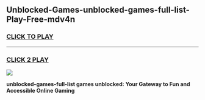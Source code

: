 
## Unblocked-Games-unblocked-games-full-list-Play-Free-mdv4n
<h3>
<a href="https://premium76.site?title=unblocked-games-full-list&ref=21A">CLICK TO PLAY</a></h3>
<hr>

<h3>
<a href="https://premium76.site?title=unblocked-games-full-list&ref=21A">CLICK 2 PLAY</a>
  
</h3>

<a href="https://premium76.site?title=unblocked-games-full-list&ref=21A"><img src="https://clearcache.store/games.png"></a>


**unblocked-games-full-list games unblocked: Your Gateway to Fun and Accessible Online Gaming**
